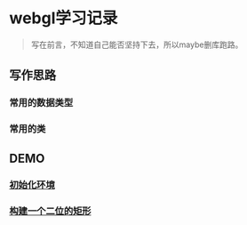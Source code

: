 # webgl学习记录

> 写在前言，不知道自己能否坚持下去，所以maybe删库跑路。

## 写作思路

### 常用的数据类型

### 常用的类

## DEMO

### [初始化环境](./Demo/Step0.md)

### [构建一个二位的矩形](./Demo/Step2.md)